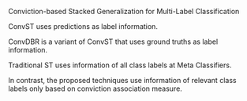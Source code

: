 Conviction-based Stacked Generalization for Multi-Label Classification

ConvST uses predictions as label information. 

ConvDBR is a variant of ConvST that uses ground truths as label information. 

Traditional ST uses information of all class labels at Meta Classifiers. 

In contrast, the proposed techniques use information of relevant class labels only based on conviction association measure. 
